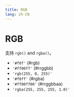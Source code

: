 ```yaml
---
title: RGB
lang: zh-CN
---
```


# RGB

支持 `rgb()` and `rgba()`。

* `'#f0f'` (#rgb)
* `'#ff00ff'` (#rrggbb)
* `'rgb(255, 0, 255)'`
* `'#f0ff'` (#rgba)
* `'#ff00ff00'` (#rrggbbaa)
* `'rgba(255, 255, 255, 1.0)'`

